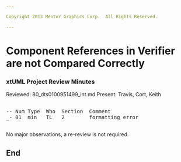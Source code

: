 ```yaml
---

Copyright 2013 Mentor Graphics Corp.  All Rights Reserved.

---
```


# Component References in Verifier are not Compared Correctly
### xtUML Project Review Minutes

Reviewed:  80_dts0100951499_int.md
Present:   Travis, Cort, Keith

<pre>

-- Num Type  Who  Section  Comment
_- 01  min   TL   2        formatting error

</pre>
   
No major observations, a re-review is not required.


End
---
